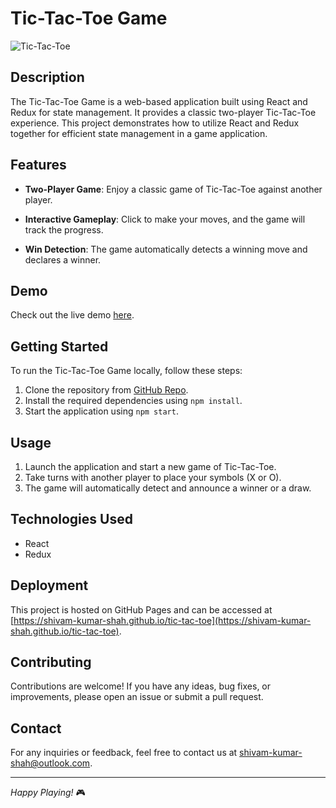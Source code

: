 # Tic-Tac-Toe Game

![Tic-Tac-Toe](https://github.com/shivam-kumar-shah/tic-tac-toe/assets/134827809/4905ada9-27d8-4bec-9a1b-f6f465c3edea)


## Description

The Tic-Tac-Toe Game is a web-based application built using React and Redux for state management. It provides a classic two-player Tic-Tac-Toe experience. This project demonstrates how to utilize React and Redux together for efficient state management in a game application.

## Features

- **Two-Player Game**: Enjoy a classic game of Tic-Tac-Toe against another player.

- **Interactive Gameplay**: Click to make your moves, and the game will track the progress.

- **Win Detection**: The game automatically detects a winning move and declares a winner.

## Demo

Check out the live demo [here](https://shivam-kumar-shah.github.io/tic-tac-toe).

## Getting Started

To run the Tic-Tac-Toe Game locally, follow these steps:

1. Clone the repository from [GitHub Repo](https://github.com/shivam-kumar-shah/tic-tac-toe).
2. Install the required dependencies using `npm install`.
3. Start the application using `npm start`.

## Usage

1. Launch the application and start a new game of Tic-Tac-Toe.
2. Take turns with another player to place your symbols (X or O).
3. The game will automatically detect and announce a winner or a draw.

## Technologies Used

- React
- Redux

## Deployment

This project is hosted on GitHub Pages and can be accessed at [https://shivam-kumar-shah.github.io/tic-tac-toe](https://shivam-kumar-shah.github.io/tic-tac-toe).

## Contributing

Contributions are welcome! If you have any ideas, bug fixes, or improvements, please open an issue or submit a pull request.

## Contact

For any inquiries or feedback, feel free to contact us at [shivam-kumar-shah@outlook.com](mailto:shivam-kumar-shah@outlook.com).

---

*Happy Playing!* 🎮
